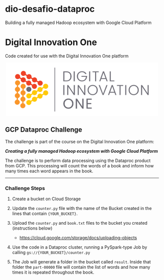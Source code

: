 # dio-desafio-dataproc
Building a fully managed Hadoop ecosystem with Google Cloud Platform

# Digital Innovation One

Code created for use with the Digital Innovation One platform

<p align="center"><img src="./DIO.png" width="500"></p>

## GCP Dataproc Challenge

The challenge is part of the course on the Digital Innovation One platform:

__*Creating a fully managed Hadoop ecosystem with Google Cloud Platform*__

The challenge is to perform data processing using the Dataproc product from GCP. This processing will count the words of a book and inform how many times each word appears in the book.

---

### Challenge Steps

1. Create a bucket on Cloud Storage
1. Update the ```counter.py``` file with the name of the Bucket created in the lines that contain ```{YOUR_BUCKET}```.
1. Upload the ```counter.py``` and ```book.txt``` files to the bucket you created (instructions below)
    - https://cloud.google.com/storage/docs/uploading-objects

1. Use the code in a Dataproc cluster, running a PySpark-type Job by calling ```gs://{YOUR_BUCKET}/counter.py```
1. The Job will generate a folder in the bucket called ```result```. Inside that folder the ```part-00000``` file will contain the list of words and how many times it is repeated throughout the book.
